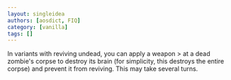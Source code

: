 ```yaml
---
layout: singleidea
authors: [aosdict, FIQ]
category: [vanilla]
tags: []
---
```

In variants with reviving undead, you can apply a weapon > at a dead zombie's corpse to destroy its brain (for simplicity, this destroys the entire corpse) and prevent it from reviving. This may take several turns.
